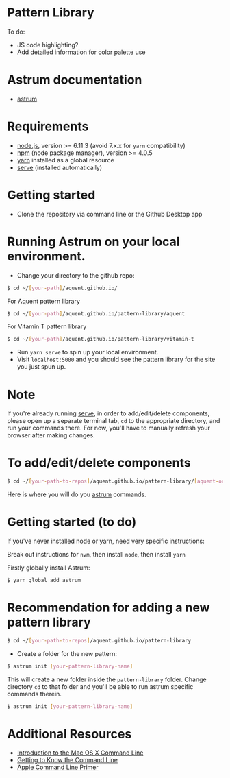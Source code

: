 # Pattern Library
To do:
* JS code highlighting?
* Add detailed information for color palette use
# Astrum documentation
* [astrum]
# Requirements
* [node.js], version >= 6.11.3 (avoid 7.x.x for `yarn` compatibility)
* [npm] (node package manager), version >=  4.0.5
* [yarn] installed as a global resource
* [serve] (installed automatically)
# Getting started
* Clone the repository via command line or the Github Desktop app

# Running Astrum on your local environment.
* Change your directory to the github repo:
```sh
$ cd ~/[your-path]/aquent.github.io/
```
For Aquent pattern library
```sh
$ cd ~/[your-path]/aquent.github.io/pattern-library/aquent
```
For Vitamin T pattern library
```sh
$ cd ~/[your-path]/aquent.github.io/pattern-library/vitamin-t
```

* Run `yarn serve` to spin up your local environment.
* Visit `localhost:5000` and you should see the pattern library for the site you just spun up.
# Note
If you're already running [serve], in order to add/edit/delete components, please open up a separate terminal tab, `cd` to the appropriate directory, and run your commands there. For now, you'll have to manually refresh your browser after making changes.
# To add/edit/delete components
```sh
$ cd ~/[your-path-to-repos]/aquent.github.io/pattern-library/[aquent-or-vt-library]
```
Here is where you will do you [astrum] commands.


# Getting started (to do)
If you've never installed node or yarn, need very specific instructions:

Break out instructions for `nvm`, then install `node`, then install `yarn`

Firstly globally install Astrum:
```sh
$ yarn global add astrum
```

# Recommendation for adding a new pattern library
```sh
$ cd ~/[your-path-to-repos]/aquent.github.io/pattern-library
```
* Create a folder for the new pattern:
```sh
$ astrum init [your-pattern-library-name]
```
This will create a new folder inside the `pattern-library` folder. Change directory `cd` to that folder and you'll be able to run astrum specific commands therein.
```sh
$ astrum init [your-pattern-library-name]
```

# Additional Resources
* [Introduction to the Mac OS X Command Line](http://blog.teamtreehouse.com/introduction-to-the-mac-os-x-command-line)
* [Getting to Know the Command Line](https://www.davidbaumgold.com/tutorials/command-line/)
* [Apple Command Line Primer](https://developer.apple.com/library/content/documentation/OpenSource/Conceptual/ShellScripting/CommandLInePrimer/CommandLine.html)

[//]: #

   [git-repo-url]: <https://github.com/aquent/aquent.github.io.git>
   [node.js]: <http://nodejs.org/en/>
   [npm]: <https://www.npmjs.com/>
   [nvm]: <https://github.com/creationix/nvm>
   [yarn]: <https://yarnpkg.com/en/docs/install#alternatives-tab>
   [serve]: <https://yarnpkg.com/en/package/serve>
   [astrum]: <https://github.com/NoDivide/astrum>
